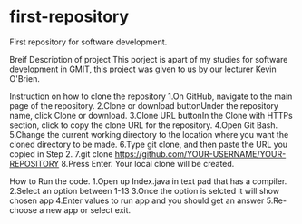 # first-repository
First repository for software development.

Breif Description of project
This porject is apart of my studies for software development in GMIT,
this project was given to us by our lecturer Kevin O'Brien.

Instruction on how to clone the repository 
1.On GitHub, navigate to the main page of the repository.
2.Clone or download buttonUnder the repository name, click Clone or download.
3.Clone URL buttonIn the Clone with HTTPs section, click  to copy the clone URL for the repository.
4.Open Git Bash.
5.Change the current working directory to the location where you want the cloned directory to be made.
6.Type git clone, and then paste the URL you copied in Step 2.
7.git clone https://github.com/YOUR-USERNAME/YOUR-REPOSITORY
8.Press Enter. Your local clone will be created.

How to Run the code.
1.Open up Index.java in text pad that has a compiler.
2.Select an option between 1-13
3.Once the option is selcted it will show chosen app 
4.Enter values to run app and you should get an answer 
5.Re-choose a new app or select exit.
